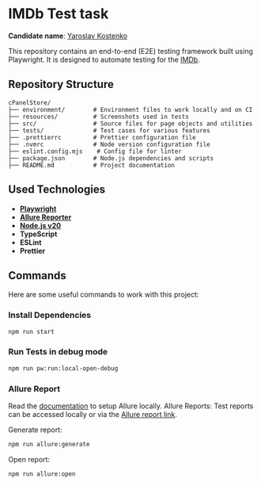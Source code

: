 # IMDb Test task

**Candidate name**: [Yaroslav Kostenko](https://www.linkedin.com/in/yaroslav-kostenko-45562515a/)

This repository contains an end-to-end (E2E) testing framework built using Playwright. It is designed to automate testing for the [IMDb](https://imdb.com/).

## Repository Structure

```text
cPanelStore/
├── environment/        # Environment files to work locally and on CI
├── resources/          # Screenshots used in tests
├── src/                # Source files for page objects and utilities
├── tests/              # Test cases for various features
├── .prettierrc         # Prettier configuration file
├── .nvmrc              # Node version configuration file
├── eslint.config.mjs    # Config file for linter
├── package.json        # Node.js dependencies and scripts
├── README.md           # Project documentation
```

## Used Technologies

- **[Playwright](https://playwright.dev/)**
- **[Allure Reporter](https://docs.qameta.io/allure/)**
- **[Node.js v20](https://nodejs.org/en)**
- **TypeScript**
- **ESLint**
- **Prettier**

## Commands

Here are some useful commands to work with this project:

### Install Dependencies

```bash
npm run start
```

### Run Tests in debug mode

```bash
npm run pw:run:local-open-debug
```

### Allure Report

Read the [documentation](https://allurereport.org/docs/install/) to setup Allure locally.
Allure Reports: Test reports can be accessed locally or via the [Allure report link](https://ibrianwarner.github.io/ts_pw_imdb/).

Generate report:

```bash
npm run allure:generate
```

Open report:

```bash
npm run allure:open
```
